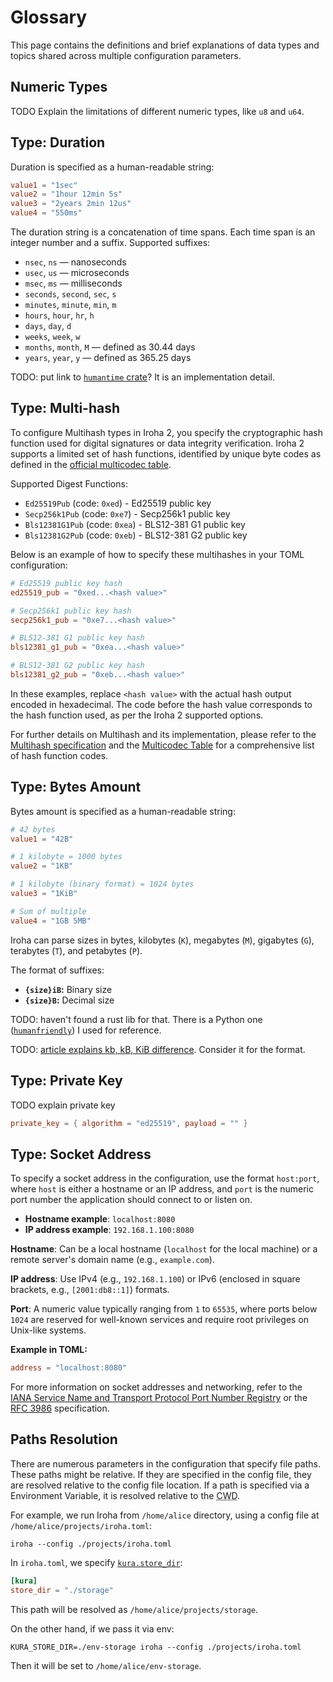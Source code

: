 # Glossary

This page contains the definitions and brief explanations of data types and topics shared across
multiple configuration parameters.

## Numeric Types

TODO Explain the limitations of different numeric types, like `u8` and `u64`.

## Type: Duration

Duration is specified as a human-readable string:

```toml
value1 = "1sec"
value2 = "1hour 12min 5s"
value3 = "2years 2min 12us"
value4 = "550ms"
```

The duration string is a concatenation of time spans. Each time span is an
integer number and a suffix. Supported suffixes:

- `nsec`, `ns` &mdash; nanoseconds
- `usec`, `us` &mdash; microseconds
- `msec`, `ms` &mdash; milliseconds
- `seconds`, `second`, `sec`, `s`
- `minutes`, `minute`, `min`, `m`
- `hours`, `hour`, `hr`, `h`
- `days`, `day`, `d`
- `weeks`, `week`, `w`
- `months`, `month`, `M` &mdash; defined as $30.44$ days
- `years`, `year`, `y` &mdash; defined as $365.25$ days

TODO: put link to
[`humantime` crate](https://docs.rs/humantime/latest/humantime/fn.parse_duration.html)?
It is an implementation detail.

## Type: Multi-hash


To configure Multihash types in Iroha 2, you specify the cryptographic hash function used for digital signatures or data integrity verification. Iroha 2 supports a limited set of hash functions, identified by unique byte codes as defined in the [official multicodec table](https://github.com/multiformats/multicodec/blob/master/table.csv).

Supported Digest Functions:

- `Ed25519Pub` (code: `0xed`) - Ed25519 public key
- `Secp256k1Pub` (code: `0xe7`) - Secp256k1 public key
- `Bls12381G1Pub` (code: `0xea`) - BLS12-381 G1 public key
- `Bls12381G2Pub` (code: `0xeb`) - BLS12-381 G2 public key

Below is an example of how to specify these multihashes in your TOML configuration:

```toml
# Ed25519 public key hash
ed25519_pub = "0xed...<hash value>"

# Secp256k1 public key hash
secp256k1_pub = "0xe7...<hash value>"

# BLS12-381 G1 public key hash
bls12381_g1_pub = "0xea...<hash value>"

# BLS12-381 G2 public key hash
bls12381_g2_pub = "0xeb...<hash value>"
```

In these examples, replace `<hash value>` with the actual hash output encoded in hexadecimal. The code before the hash value corresponds to the hash function used, as per the Iroha 2 supported options.

For further details on Multihash and its implementation, please refer to the [Multihash specification](https://multiformats.io/multihash/) and the [Multicodec Table](https://github.com/multiformats/multicodec/blob/master/table.csv) for a comprehensive list of hash function codes.


## Type: Bytes Amount

Bytes amount is specified as a human-readable string:

```toml
# 42 bytes
value1 = "42B"

# 1 kilobyte = 1000 bytes
value2 = "1KB"

# 1 kilobyte (binary format) = 1024 bytes
value3 = "1KiB"

# Sum of multiple
value4 = "1GB 5MB"
```

Iroha can parse sizes in bytes, kilobytes (`K`), megabytes (`M`), gigabytes (`G`), terabytes (`T`),
and petabytes (`P`).

The format of suffixes:

- **`{size}iB`:** Binary size
- **`{size}B`:** Decimal size

TODO: haven't found a rust lib for that. There is a Python one
([`humanfriendly`](https://humanfriendly.readthedocs.io/en/latest/api.html?highlight=parse_size#humanfriendly.parse_size))
I used for reference.

TODO: [article explains kb, kB, KiB difference](https://web.archive.org/web/20150324153922/https://pacoup.com/2009/05/26/kb-kb-kib-whats-up-with-that/).
Consider it for the format.

## Type: Private Key

TODO explain private key

```toml
private_key = { algorithm = "ed25519", payload = "" }
```

## Type: Socket Address

To specify a socket address in the configuration, use the format `host:port`, where `host` is either a hostname or an IP address, and `port` is the numeric port number the application should connect to or listen on.

- **Hostname example**: `localhost:8080`
- **IP address example**: `192.168.1.100:8080`

**Hostname**: Can be a local hostname (`localhost` for the local machine) or a remote server's domain name (e.g., `example.com`).

**IP address**: Use IPv4 (e.g., `192.168.1.100`) or IPv6 (enclosed in square brackets, e.g., `[2001:db8::1]`) formats.

**Port**: A numeric value typically ranging from `1` to `65535`, where ports below `1024` are reserved for well-known services and require root privileges on Unix-like systems.

**Example in TOML:**

```toml
address = "localhost:8080"
```

For more information on socket addresses and networking, refer to the [IANA Service Name and Transport Protocol Port Number Registry](https://www.iana.org/assignments/service-names-port-numbers/service-names-port-numbers.xhtml) or the [RFC 3986](https://tools.ietf.org/html/rfc3986) specification.

## Paths Resolution

There are numerous parameters in the configuration that specify file paths. These paths might be relative. If they are specified in the config file, they are resolved relative to the config file location. If a path is specified via a Environment Variable, it is resolved relative to the <abbr title="Current Working Directory">CWD</abbr>.

For example, we run Iroha from `/home/alice` directory, using a config file at `/home/alice/projects/iroha.toml`:

```shell
iroha --config ./projects/iroha.toml
```

In `iroha.toml`, we specify [`kura.store_dir`](kura-params#param-store-dir):

```toml
[kura]
store_dir = "./storage"
```

This path will be resolved as `/home/alice/projects/storage`.

On the other hand, if we pass it via env:

```shell
KURA_STORE_DIR=./env-storage iroha --config ./projects/iroha.toml
```

Then it will be set to `/home/alice/env-storage`.
